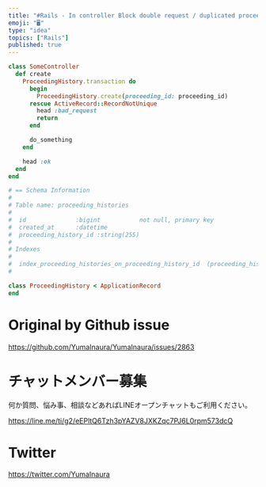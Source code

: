 ```yaml
---
title: "#Rails - In controller Block double request / duplicated proceeding wi"
emoji: "🖥"
type: "idea"
topics: ["Rails"]
published: true
---
```


```rb
class SomeController
  def create
    ProceedingHistory.transaction do
      begin
        ProceedingHistory.create(proceeding_id: proceeding_id)
      rescue ActiveRecord::RecordNotUnique
        head :bad_request
        return
      end

      do_something
    end

    head :ok
  end
end

```

```rb
# == Schema Information
#
# Table name: proceeding_histories
#
#  id              :bigint           not null, primary key
#  created_at      :datetime
#  proceeding_history_id :string(255)
#
# Indexes
#
#  index_proceeding_histories_on_proceeding_history_id  (proceeding_history_id) UNIQUE
#

class ProceedingHistory < ApplicationRecord
end

```

# Original by Github issue

https://github.com/YumaInaura/YumaInaura/issues/2863








<!-- Update From Qiita API -->

# チャットメンバー募集


何か質問、悩み事、相談などあればLINEオープンチャットもご利用ください。

https://line.me/ti/g2/eEPltQ6Tzh3pYAZV8JXKZqc7PJ6L0rpm573dcQ





# Twitter


https://twitter.com/YumaInaura


<!-- Update From Qiita API -->


